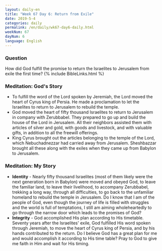 ```yaml
---
layout: daily-en
title: "Week 67 Day 6: Return from Exile"
date: 2019-5-4 
categories: daily
permalink: /en/daily/wk67-day6-daily.html
weekNum: 67
dayNum: 6
language: English
---
```

### Question     
How did God fulfill the promise to return the Israelites to Jerusalem from exile the first time?
{% include BibleLinks.html %} 
### Meditation: God's Story   
+ To fulfill the word of the Lord spoken by Jeremiah, the Lord moved the heart of Cyrus king of Persia. He made a proclamation to let the Israelites to return to Jerusalem to rebuild the temple. 
+ God moved the heart of fifty thousand Israelites to return to Jerusalem in company with Zerubbabel. They prepared to go up and build the house of the Lord in Jerusalem. All their neighbors assisted them with articles of silver and gold, with goods and livestock, and with valuable gifts, in addition to all the freewill offerings. 
+ King Cyrus brought out the articles belonging to the temple of the Lord, which Nebuchadnezzar had carried away from Jerusalem. Sheshbazzar brought all these along with the exiles when they came up from Babylon to Jerusalem. 
### Meditation: My Story   
+ **Identity** - Nearly fifty thousand Israelites (most of them likely were the next generation born in Babylon) were moved and obeyed God, to leave the familiar land, to leave their livelihood, to accompany Zerubbabel, trekking a long way, through all difficulties, to go back to the unfamiliar homeland to rebuild the temple in Jerusalem. Do I know that I am of the people of God, even though the journey of life is filled with struggles and the world is full of temptations, I still am aiming wholeheartedly to go through the narrow door which leads to the promises of God? 
+ **Integrity** - God accomplished His plan according to His timetable. Seventy years after the Israelites' exile, God fulfilled His word spoken through Jeremiah, to move the heart of Cyrus king of Persia, and by his hands contributed to the return. Do I believe God has a great plan for me and would accomplish it according to His time table? Pray to God to give me faith in Him and wait for His timing. 
